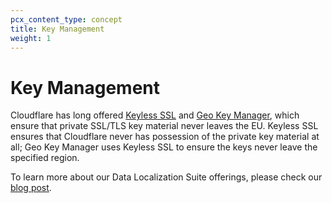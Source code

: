 ```yaml
---
pcx_content_type: concept
title: Key Management
weight: 1
---
```


# Key Management

Cloudflare has long offered [Keyless SSL](https://www.cloudflare.com/ssl/keyless-ssl/) and [Geo Key Manager](/ssl/edge-certificates/custom-certificates#geo-key-manager-private-key-restriction), which ensure that private SSL/TLS key material never leaves the EU. Keyless SSL ensures that Cloudflare never has possession of the private key material at all; Geo Key Manager uses Keyless SSL to ensure the keys never leave the specified region.

To learn more about our Data Localization Suite offerings, please check our [blog post](https://blog.cloudflare.com/introducing-the-customer-metadata-boundary/).